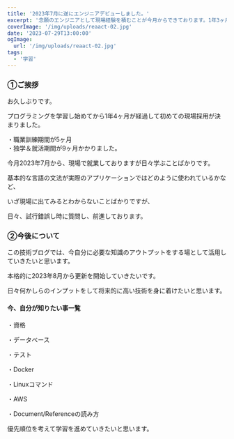 ```yaml
---
title: '2023年7月に遂にエンジニアデビューしました。'
excerpt: '念願のエンジニアとして現場経験を積むことが今月からできております。1年3ヶ月程、独学や就活をしてまいりましたがひとまずは現場経験を日々できていることを大変嬉しく思います。'
coverImage: '/img/uploads/reaact-02.jpg'
date: '2023-07-29T13:00:00'
ogImage:
  url: '/img/uploads/reaact-02.jpg'
tags:
  - '学習'
---
```


### ①ご挨拶
お久しぶりです。  
  
プログラミングを学習し始めてから1年4ヶ月が経過して初めての現場採用が決まりました。  
  
・職業訓練期間が5ヶ月  
・独学＆就活期間が9ヶ月かかりました。  
  
今月2023年7月から、現場で就業しておりますが日々学ぶことばかりです。  
  
基本的な言語の文法が実際のアプリケーションではどのように使われているかなど、  
  
いざ現場に出てみるとわからないことばかりですが、  
  
日々、試行錯誤し時に質問し、前進しております。  

### ②今後について
この技術ブログでは、今自分に必要な知識のアウトプットをする場として活用していきたいと思います。  
  
本格的に2023年8月から更新を開始していきたいです。  
  
日々何かしらのインプットをして将来的に高い技術を身に着けたいと思います。  

#### 今、自分が知りたい事一覧
  
・資格  
  
・データベース  
  
・テスト  
  
・Docker  
  
・Linuxコマンド  
  
・AWS  
  
・Document/Referenceの読み方  
  
優先順位を考えて学習を進めていきたいと思います。


